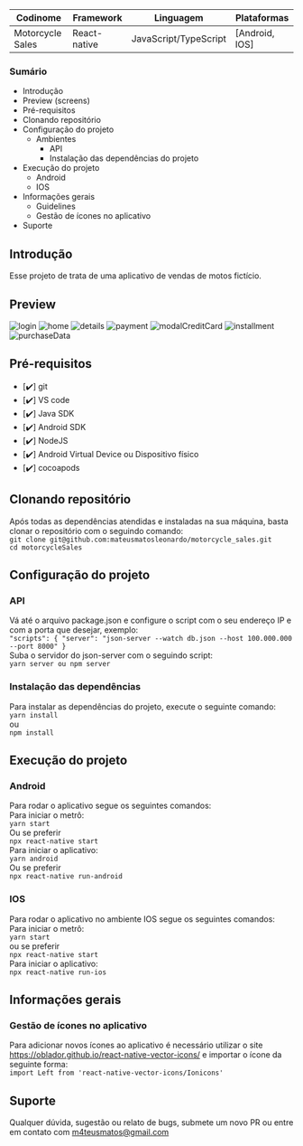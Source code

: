 
| Codinome | Framework | Linguagem | Plataformas |
|---|---|---|---|
| Motorcycle Sales | React-native | JavaScript/TypeScript | [Android, IOS] |

### Sumário
- Introdução
- Preview (screens)
- Pré-requisitos
- Clonando repositório
- Configuração do projeto
  - Ambientes
    - API
    - Instalação das dependências do projeto
- Execução do projeto
  - Android
  - IOS
- Informações gerais
  - Guidelines
  - Gestão de ícones no aplicativo
- Suporte
  

## Introdução
Esse projeto de trata de uma aplicativo de vendas de motos fictício.

## Preview
![login](https://user-images.githubusercontent.com/73812069/167340586-0e802c4b-9f2a-40dd-8329-9bc81f545301.png)
![home](https://user-images.githubusercontent.com/73812069/167338275-381e222f-7bf8-42ae-85e4-01780a3478c5.png)
![details](https://user-images.githubusercontent.com/73812069/167338576-1ed80f80-8437-4467-bb6f-8ed36037d785.png)
![payment](https://user-images.githubusercontent.com/73812069/167340365-61892889-04ff-44dc-9592-e80864f76302.png)
![modalCreditCard](https://user-images.githubusercontent.com/73812069/167339093-92e1bfff-c3da-479c-b1df-01bc225da690.png)
![installment](https://user-images.githubusercontent.com/73812069/167339407-88872a0b-b2a7-4bed-836b-42fe7570a12c.png)
![purchaseData](https://user-images.githubusercontent.com/73812069/167340790-6cb14a10-914e-47a9-9dd0-b9ca73600232.png)

## Pré-requisitos
- [✔️] git
- [✔️] VS code
- [✔️] Java SDK
- [✔️] Android SDK
- [✔️] NodeJS
- [✔️] Android Virtual Device ou Dispositivo físico 
- [✔️] cocoapods


## Clonando repositório
Após todas as dependências atendidas e instaladas na sua máquina, basta clonar o repositório com o seguindo comando:
<br>
`git clone git@github.com:mateusmatosleonardo/motorcycle_sales.git`
<br>
`cd motorcycleSales`

## Configuração do projeto
### API
Vá até o arquivo package.json e configure o script com o seu endereço IP e com a porta que desejar, exemplo:
<br>
`
"scripts": {
    "server": "json-server --watch db.json --host 100.000.000 --port 8000"
  }
`
<br>
Suba o servidor do json-server com o seguindo script:
<br>
`yarn server ou npm server`

### Instalação das dependências
Para instalar as dependências do projeto, execute o seguinte comando:
<br>
`yarn install`
<br>
ou
<br>
`npm install`

## Execução do projeto

### Android
Para rodar o aplicativo segue os seguintes comandos:
<br>
Para iniciar o metrô:
<br>
`yarn start`
<br>
Ou se preferir
<br>
`npx react-native start`
<br>
Para iniciar o aplicativo:
<br>
`yarn android`
<br>
Ou se preferir
<br>
`npx react-native run-android`

### IOS
Para rodar o aplicativo no ambiente IOS segue os seguintes comandos:
<br>
Para iniciar o metrô:
<br>
`yarn start`
<br>
ou se preferir
<br>
`npx react-native start`
<br>
Para iniciar o aplicativo:
<br>
`npx react-native run-ios`

## Informações gerais
### Gestão de ícones no aplicativo
Para adicionar novos ícones ao aplicativo é necessário utilizar o site https://oblador.github.io/react-native-vector-icons/ e importar o ícone da seguinte forma:
<br>
`import Left from 'react-native-vector-icons/Ionicons'`

## Suporte
Qualquer dúvida, sugestão ou relato de bugs, submete um novo PR ou entre em contato com m4teusmatos@gmail.com
